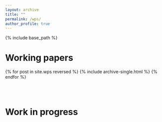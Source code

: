 ```yaml
---
layout: archive
title: ""
permalink: /wps/
author_profile: true
---
```


{% include base_path %}


Working papers
======

{% for post in site.wps reversed %}
  {% include archive-single.html %}
{% endfor %}

<br>
<br>

Work in progress
======
